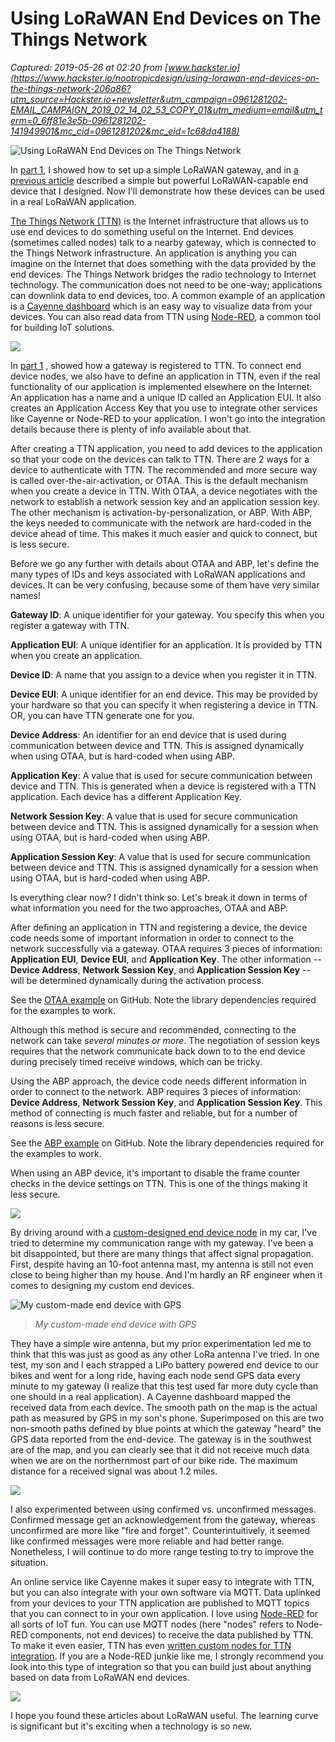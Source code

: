 # Using LoRaWAN End Devices on The Things Network

_Captured: 2019-05-26 at 02:20 from [www.hackster.io](https://www.hackster.io/nootropicdesign/using-lorawan-end-devices-on-the-things-network-206a86?utm_source=Hackster.io+newsletter&utm_campaign=0961281202-EMAIL_CAMPAIGN_2019_02_14_02_53_COPY_01&utm_medium=email&utm_term=0_6ff81e3e5b-0961281202-141949901&mc_cid=0961281202&mc_eid=1c68da4188)_

![Using LoRaWAN End Devices on The Things Network](https://hackster.imgix.net/uploads/attachments/897924/lorawan_application_architecture_LrNz8sF7oO.png?auto=compress%2Cformat&w=900&h=675&fit=min)

In [part 1](https://www.hackster.io/nootropicdesign/configuring-a-lorawan-gateway-for-the-things-network-b3b1f2), I showed how to set up a simple LoRaWAN gateway, and in [a previous article](http://nootropicdesign.com/projectlab/2018/10/27/samd21-lora-gps/) described a simple but powerful LoRaWAN-capable end device that I designed. Now I'll demonstrate how these devices can be used in a real LoRaWAN application.

[The Things Network (TTN)](https://www.thethingsnetwork.org/) is the Internet infrastructure that allows us to use end devices to do something useful on the Internet. End devices (sometimes called nodes) talk to a nearby gateway, which is connected to the Things Network infrastructure. An application is anything you can imagine on the Internet that does something with the data provided by the end devices. The Things Network bridges the radio technology to Internet technology. The communication does not need to be one-way; applications can downlink data to end devices, too. A common example of an application is a [Cayenne dashboard](https://mydevices.com/cayenne/docs/intro/) which is an easy way to visualize data from your devices. You can also read data from TTN using [Node-RED](https://nodered.org/), a common tool for building IoT solutions.

![](https://hackster.imgix.net/uploads/attachments/897929/lorawan_application_architecture-1_c6xjMy5Idz.png?auto=compress%2Cformat&w=740&h=555&fit=max)

In [part 1](https://www.hackster.io/nootropicdesign/configuring-a-lorawan-gateway-for-the-things-network-b3b1f2) , showed how a gateway is registered to TTN. To connect end device nodes, we also have to define an application in TTN, even if the real functionality of our application is implemented elsewhere on the Internet. An application has a name and a unique ID called an Application EUI. It also creates an Application Access Key that you use to integrate other services like Cayenne or Node-RED to your application. I won't go into the integration details because there is plenty of info available about that.

After creating a TTN application, you need to add devices to the application so that your code on the devices can talk to TTN. There are 2 ways for a device to authenticate with TTN. The recommended and more secure way is called over-the-air-activation, or OTAA. This is the default mechanism when you create a device in TTN. With OTAA, a device negotiates with the network to establish a network session key and an application session key. The other mechanism is activation-by-personalization, or ABP. With ABP, the keys needed to communicate with the network are hard-coded in the device ahead of time. This makes it much easier and quick to connect, but is less secure.

Before we go any further with details about OTAA and ABP, let's define the many types of IDs and keys associated with LoRaWAN applications and devices. It can be very confusing, because some of them have very similar names!

**Gateway ID**: A unique identifier for your gateway. You specify this when you register a gateway with TTN.

**Application EUI**: A unique identifier for an application. It is provided by TTN when you create an application.

**Device ID**: A name that you assign to a device when you register it in TTN.

**Device EUI**: A unique identifier for an end device. This may be provided by your hardware so that you can specify it when registering a device in TTN. OR, you can have TTN generate one for you.

**Device Address**: An identifier for an end device that is used during communication between device and TTN. This is assigned dynamically when using OTAA, but is hard-coded when using ABP.

**Application Key**: A value that is used for secure communication between device and TTN. This is generated when a device is registered with a TTN application. Each device has a different Application Key.

**Network Session Key**: A value that is used for secure communication between device and TTN. This is assigned dynamically for a session when using OTAA, but is hard-coded when using ABP.

**Application Session Key**: A value that is used for secure communication between device and TTN. This is assigned dynamically for a session when using OTAA, but is hard-coded when using ABP.

Is everything clear now? I didn't think so. Let's break it down in terms of what information you need for the two approaches, OTAA and ABP.

After defining an application in TTN and registering a device, the device code needs some of important information in order to connect to the network successfully via a gateway. OTAA requires 3 pieces of information: **Application EUI**, **Device EUI**, and **Application Key**. The other information -- **Device Address**, **Network Session Key**, and **Application Session Key** -- will be determined dynamically during the activation process.

See the [OTAA example](https://github.com/nootropicdesign/samd21-lora-gps) on GitHub. Note the library dependencies required for the examples to work.

Although this method is secure and recommended, connecting to the network can take _several minutes or more_. The negotiation of session keys requires that the network communicate back down to to the end device during precisely timed receive windows, which can be tricky.

Using the ABP approach, the device code needs different information in order to connect to the network. ABP requires 3 pieces of information: **Device Address**, **Network Session Key**, and **Application Session Key**. This method of connecting is much faster and reliable, but for a number of reasons is less secure.

See the [ABP example](https://github.com/nootropicdesign/samd21-lora-gps) on GitHub. Note the library dependencies required for the examples to work.

When using an ABP device, it's important to disable the frame counter checks in the device settings on TTN. This is one of the things making it less secure.

![](https://hackster.imgix.net/uploads/attachments/897934/disableframecounter_7zkz6mNnWI.png?auto=compress%2Cformat&w=740&h=555&fit=max)

By driving around with a [custom-designed end device node](https://nootropicdesign.com/projectlab/2018/10/27/samd21-lora-gps/) in my car, I've tried to determine my communication range with my gateway. I've been a bit disappointed, but there are many things that affect signal propagation. First, despite having an 10-foot antenna mast, my antenna is still not even close to being higher than my house. And I'm hardly an RF engineer when it comes to designing my custom end devices.

![My custom-made end device with GPS](https://hackster.imgix.net/uploads/attachments/897936/lorawan_node_top_2FopGU3k9i.jpg?auto=compress%2Cformat&w=740&h=555&fit=max)

> _My custom-made end device with GPS_

They have a simple wire antenna, but my prior experimentation led me to think that this was just as good as any other LoRa antenna I've tried. In one test, my son and I each strapped a LiPo battery powered end device to our bikes and went for a long ride, having each node send GPS data every minute to my gateway (I realize that this test used far more duty cycle than one should in a real application). A Cayenne dashboard mapped the received data from each device. The smooth path on the map is the actual path as measured by GPS in my son's phone. Superimposed on this are two non-smooth paths defined by blue points at which the gateway "heard" the GPS data reported from the end-device. The gateway is in the southwest are of the map, and you can clearly see that it did not receive much data when we are on the northernmost part of our bike ride. The maximum distance for a received signal was about 1.2 miles.

![](https://hackster.imgix.net/uploads/attachments/897938/dataride1_oZGBnuoGEx.png?auto=compress%2Cformat&w=740&h=555&fit=max)

I also experimented between using confirmed vs. unconfirmed messages. Confirmed message get an acknowledgement from the gateway, whereas unconfirmed are more like "fire and forget". Counterintuitively, it seemed like confirmed messages were more reliable and had better range. Nonetheless, I will continue to do more range testing to try to improve the situation.

An online service like Cayenne makes it super easy to integrate with TTN, but you can also integrate with your own software via MQTT. Data uplinked from your devices to your TTN application are published to MQTT topics that you can connect to in your own application. I love using [Node-RED](https://nodered.org/) for all sorts of IoT fun. You can use MQTT nodes (here "nodes" refers to Node-RED components, not end devices) to receive the data published by TTN. To make it even easier, TTN has even [written custom nodes for TTN integration](https://www.npmjs.com/package/node-red-contrib-ttn). If you are a Node-RED junkie like me, I strongly recommend you look into this type of integration so that you can build just about anything based on data from LoRaWAN end devices.

![](https://hackster.imgix.net/uploads/attachments/897944/node-red-integration_xdJgMg9p1O.png?auto=compress%2Cformat&w=740&h=555&fit=max)

I hope you found these articles about LoRaWAN useful. The learning curve is significant but it's exciting when a technology is so new.
